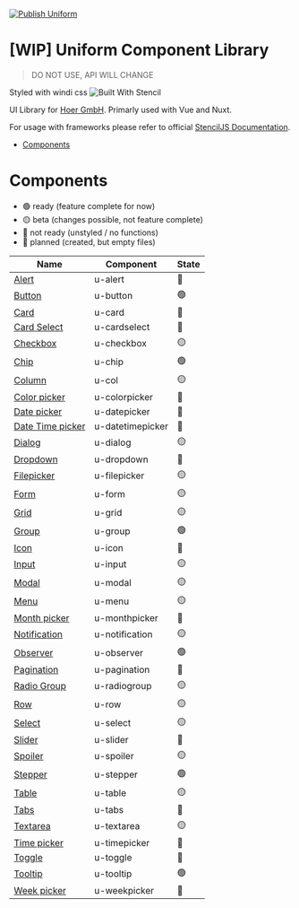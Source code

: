 [![Publish Uniform](https://github.com/theUrbans/uniform/actions/workflows/npm-publish.yml/badge.svg?branch=master)](https://github.com/theUrbans/uniform/actions/workflows/npm-publish.yml)

# [WIP] Uniform Component Library

> DO NOT USE, API WILL CHANGE

Styled with windi css
![Built With Stencil](https://img.shields.io/badge/-Built%20With%20Stencil-16161d.svg?logo=data%3Aimage%2Fsvg%2Bxml%3Bbase64%2CPD94bWwgdmVyc2lvbj0iMS4wIiBlbmNvZGluZz0idXRmLTgiPz4KPCEtLSBHZW5lcmF0b3I6IEFkb2JlIElsbHVzdHJhdG9yIDE5LjIuMSwgU1ZHIEV4cG9ydCBQbHVnLUluIC4gU1ZHIFZlcnNpb246IDYuMDAgQnVpbGQgMCkgIC0tPgo8c3ZnIHZlcnNpb249IjEuMSIgaWQ9IkxheWVyXzEiIHhtbG5zPSJodHRwOi8vd3d3LnczLm9yZy8yMDAwL3N2ZyIgeG1sbnM6eGxpbms9Imh0dHA6Ly93d3cudzMub3JnLzE5OTkveGxpbmsiIHg9IjBweCIgeT0iMHB4IgoJIHZpZXdCb3g9IjAgMCA1MTIgNTEyIiBzdHlsZT0iZW5hYmxlLWJhY2tncm91bmQ6bmV3IDAgMCA1MTIgNTEyOyIgeG1sOnNwYWNlPSJwcmVzZXJ2ZSI%2BCjxzdHlsZSB0eXBlPSJ0ZXh0L2NzcyI%2BCgkuc3Qwe2ZpbGw6I0ZGRkZGRjt9Cjwvc3R5bGU%2BCjxwYXRoIGNsYXNzPSJzdDAiIGQ9Ik00MjQuNywzNzMuOWMwLDM3LjYtNTUuMSw2OC42LTkyLjcsNjguNkgxODAuNGMtMzcuOSwwLTkyLjctMzAuNy05Mi43LTY4LjZ2LTMuNmgzMzYuOVYzNzMuOXoiLz4KPHBhdGggY2xhc3M9InN0MCIgZD0iTTQyNC43LDI5Mi4xSDE4MC40Yy0zNy42LDAtOTIuNy0zMS05Mi43LTY4LjZ2LTMuNkgzMzJjMzcuNiwwLDkyLjcsMzEsOTIuNyw2OC42VjI5Mi4xeiIvPgo8cGF0aCBjbGFzcz0ic3QwIiBkPSJNNDI0LjcsMTQxLjdIODcuN3YtMy42YzAtMzcuNiw1NC44LTY4LjYsOTIuNy02OC42SDMzMmMzNy45LDAsOTIuNywzMC43LDkyLjcsNjguNlYxNDEuN3oiLz4KPC9zdmc%2BCg%3D%3D&colorA=16161d&style=flat-square)

UI Library for [Hoer GmbH](https://hoer-electronic.de/en/). Primarly used with Vue and Nuxt.

For usage with frameworks please refer to official [StencilJS Documentation](https://stenciljs.com/docs/overview).

- [Components](#components)

# Components

<a name="components"></a>

- 🟢 ready (feature complete for now)
- 🟡 beta (changes possible, not feature complete)
- 🔴 not ready (unstyled / no functions)
- 🔵 planned (created, but empty files)

| Name                                                                                                 | Component        | State |
| ---------------------------------------------------------------------------------------------------- | ---------------- | ----- |
| [Alert](https://github.com/theUrbans/uniform/tree/master/src/components/u-alert)                     | u-alert          | 🔵    |
| [Button](https://github.com/theUrbans/uniform/tree/master/src/components/u-button)                   | u-button         | 🟢    |
| [Card](https://github.com/theUrbans/uniform/tree/master/src/components/u-card)                       | u-card           | 🔴    |
| [Card Select](https://github.com/theUrbans/uniform/tree/master/src/components/u-cardselect)          | u-cardselect     | 🔵    |
| [Checkbox](https://github.com/theUrbans/uniform/tree/master/src/components/u-checkbox)               | u-checkbox       | 🟡    |
| [Chip](https://github.com/theUrbans/uniform/tree/master/src/components/u-chip)                       | u-chip           | 🟢    |
| [Column](https://github.com/theUrbans/uniform/tree/master/src/components/u-col)                      | u-col            | 🟡    |
| [Color picker](https://github.com/theUrbans/uniform/tree/master/src/components/u-colorpicker)        | u-colorpicker    | 🔵    |
| [Date picker](https://github.com/theUrbans/uniform/tree/master/src/components/u-datepicker)          | u-datepicker     | 🔵    |
| [Date Time picker](https://github.com/theUrbans/uniform/tree/master/src/components/u-datetimepicker) | u-datetimepicker | 🔵    |
| [Dialog](https://github.com/theUrbans/uniform/tree/master/src/components/u-dialog)                   | u-dialog         | 🟡    |
| [Dropdown](https://github.com/theUrbans/uniform/tree/master/src/components/u-dropdown)               | u-dropdown       | 🔵    |
| [Filepicker](https://github.com/theUrbans/uniform/tree/master/src/components/u-filepicker)           | u-filepicker     | 🟡    |
| [Form](https://github.com/theUrbans/uniform/tree/master/src/components/u-form)                       | u-form           | 🟡    |
| [Grid](https://github.com/theUrbans/uniform/tree/master/src/components/u-grid)                       | u-grid           | 🟡    |
| [Group](https://github.com/theUrbans/uniform/tree/master/src/components/u-group)                     | u-group          | 🟢    |
| [Icon](https://github.com/theUrbans/uniform/tree/master/src/components/u-icon)                       | u-icon           | 🔵    |
| [Input](https://github.com/theUrbans/uniform/tree/master/src/components/u-input)                     | u-input          | 🟡    |
| [Modal](https://github.com/theUrbans/uniform/tree/master/src/components/u-modal)                     | u-modal          | 🟡    |
| [Menu](https://github.com/theUrbans/uniform/tree/master/src/components/u-menu)                       | u-menu           | 🟡    |
| [Month picker](https://github.com/theUrbans/uniform/tree/master/src/components/u-monthpicker)        | u-monthpicker    | 🔵    |
| [Notification](https://github.com/theUrbans/uniform/tree/master/src/components/u-notification)       | u-notification   | 🟡    |
| [Observer](https://github.com/theUrbans/uniform/tree/master/src/components/u-observer)               | u-observer       | 🟢    |
| [Pagination](https://github.com/theUrbans/uniform/tree/master/src/components/u-pagination)           | u-pagination     | 🔴    |
| [Radio Group](https://github.com/theUrbans/uniform/tree/master/src/components/u-radiogroup)          | u-radiogroup     | 🟡    |
| [Row](https://github.com/theUrbans/uniform/tree/master/src/components/u-row)                         | u-row            | 🟡    |
| [Select](https://github.com/theUrbans/uniform/tree/master/src/components/u-select)                   | u-select         | 🟡    |
| [Slider](https://github.com/theUrbans/uniform/tree/master/src/components/u-slider)                   | u-slider         | 🔵    |
| [Spoiler](https://github.com/theUrbans/uniform/tree/master/src/components/u-spoiler)                 | u-spoiler        | 🟡    |
| [Stepper](https://github.com/theUrbans/uniform/tree/master/src/components/u-stepper)                 | u-stepper        | 🟢    |
| [Table](https://github.com/theUrbans/uniform/tree/master/src/components/u-table)                     | u-table          | 🟡    |
| [Tabs](https://github.com/theUrbans/uniform/tree/master/src/components/u-tabs)                       | u-tabs           | 🔵    |
| [Textarea](https://github.com/theUrbans/uniform/tree/master/src/components/u-textarea)               | u-textarea       | 🟡    |
| [Time picker](https://github.com/theUrbans/uniform/tree/master/src/components/u-timepicker)          | u-timepicker     | 🔵    |
| [Toggle](https://github.com/theUrbans/uniform/tree/master/src/components/u-toggle)                   | u-toggle         | 🔵    |
| [Tooltip](https://github.com/theUrbans/uniform/tree/master/src/components/u-tooltip)                 | u-tooltip        | 🟢    |
| [Week picker](https://github.com/theUrbans/uniform/tree/master/src/components/u-weekpicker)          | u-weekpicker     | 🔵    |
